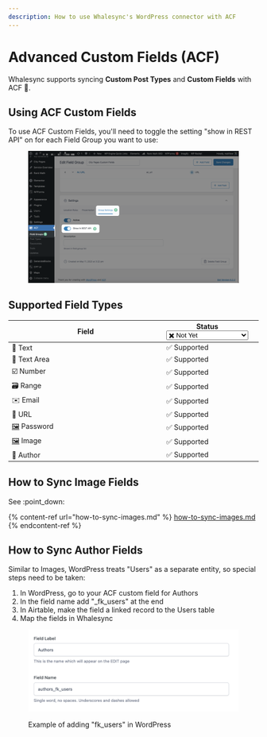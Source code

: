 ```yaml
---
description: How to use Whalesync's WordPress connector with ACF
---
```


# Advanced Custom Fields (ACF)

Whalesync supports syncing **Custom Post Types** and **Custom Fields** with ACF :rocket:.

## Using ACF Custom Fields

To use ACF Custom Fields, you'll need to toggle the setting "show in REST API" on for each Field Group you want to use:

<figure><img src="../../.gitbook/assets/Setting up ACF fields.png" alt=""><figcaption></figcaption></figure>

## Supported Field Types

<table><thead><tr><th width="358.5">Field</th><th>Status<select><option value="6c90dea3d4b34f409e73be79b7076c4a" label="✖️ Not Yet" color="blue"></option><option value="9e01356060cc4ea4988d69f72fe19d39" label="✅ Supported" color="blue"></option><option value="bd4357bee12749d0b80f7bc4a94ec3b5" label="➡️ Supported (1-Way)" color="blue"></option><option value="9b0955a85d044258a10aa0d1d3695a79" label="✅ Supported (as JSON)" color="blue"></option><option value="3ed1eb655ce94da49e887be21197ec27" label="🔜 Coming Soon" color="blue"></option></select></th><th data-hidden></th></tr></thead><tbody><tr><td>👤 Text</td><td><span data-option="9e01356060cc4ea4988d69f72fe19d39">✅ Supported</span></td><td></td></tr><tr><td>🔽 Text Area</td><td><span data-option="9e01356060cc4ea4988d69f72fe19d39">✅ Supported</span></td><td></td></tr><tr><td>☑️ Number</td><td><span data-option="9e01356060cc4ea4988d69f72fe19d39">✅ Supported</span></td><td></td></tr><tr><td>🗃️ Range</td><td><span data-option="9e01356060cc4ea4988d69f72fe19d39">✅ Supported</span></td><td></td></tr><tr><td>✉️ Email</td><td><span data-option="9e01356060cc4ea4988d69f72fe19d39">✅ Supported</span></td><td></td></tr><tr><td>📂 URL</td><td><span data-option="9e01356060cc4ea4988d69f72fe19d39">✅ Supported</span></td><td></td></tr><tr><td><a href="https://emojipedia.org/framed-picture/">🖼️</a> Password</td><td><span data-option="9e01356060cc4ea4988d69f72fe19d39">✅ Supported</span></td><td></td></tr><tr><td><a href="https://emojipedia.org/framed-picture/">🖼️</a> Image</td><td><span data-option="9e01356060cc4ea4988d69f72fe19d39">✅ Supported</span></td><td></td></tr><tr><td>👤 Author</td><td><span data-option="9e01356060cc4ea4988d69f72fe19d39">✅ Supported</span></td><td></td></tr></tbody></table>

## How to Sync Image Fields

See :point\_down:

{% content-ref url="how-to-sync-images.md" %}
[how-to-sync-images.md](how-to-sync-images.md)
{% endcontent-ref %}

## How to Sync Author Fields

Similar to Images, WordPress treats "Users" as a separate entity, so special steps need to be taken:

1. In WordPress, go to your ACF custom field for Authors
2. In the field name add "\_fk\_users" at the end
3. In Airtable, make the field a linked record to the Users table
4. Map the fields in Whalesync

<figure><img src="../../.gitbook/assets/CleanShot 2023-06-21 at 18.40.32@2x.png" alt=""><figcaption><p>Example of adding "fk_users" in WordPress</p></figcaption></figure>
